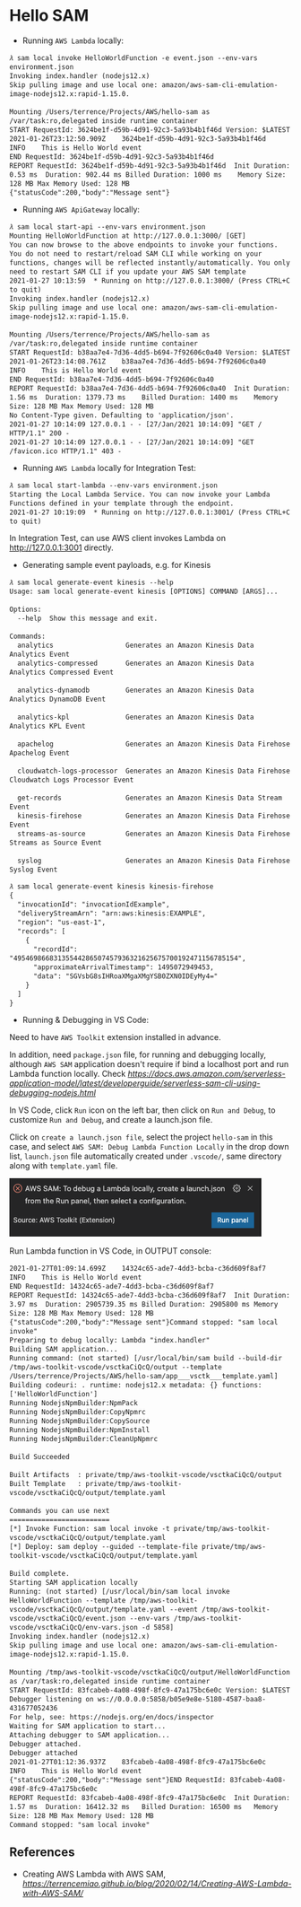 # Hello SAM

- Running `AWS Lambda` locally:

```
𝜆 sam local invoke HelloWorldFunction -e event.json --env-vars environment.json
Invoking index.handler (nodejs12.x)
Skip pulling image and use local one: amazon/aws-sam-cli-emulation-image-nodejs12.x:rapid-1.15.0.

Mounting /Users/terrence/Projects/AWS/hello-sam as /var/task:ro,delegated inside runtime container
START RequestId: 3624be1f-d59b-4d91-92c3-5a93b4b1f46d Version: $LATEST
2021-01-26T23:12:50.909Z	3624be1f-d59b-4d91-92c3-5a93b4b1f46d	INFO	This is Hello World event
END RequestId: 3624be1f-d59b-4d91-92c3-5a93b4b1f46d
REPORT RequestId: 3624be1f-d59b-4d91-92c3-5a93b4b1f46d	Init Duration: 0.53 ms	Duration: 902.44 ms	Billed Duration: 1000 ms	Memory Size: 128 MB	Max Memory Used: 128 MB
{"statusCode":200,"body":"Message sent"}
```

- Running `AWS ApiGateway` locally:

```
𝜆 sam local start-api --env-vars environment.json
Mounting HelloWorldFunction at http://127.0.0.1:3000/ [GET]
You can now browse to the above endpoints to invoke your functions. You do not need to restart/reload SAM CLI while working on your functions, changes will be reflected instantly/automatically. You only need to restart SAM CLI if you update your AWS SAM template
2021-01-27 10:13:59  * Running on http://127.0.0.1:3000/ (Press CTRL+C to quit)
Invoking index.handler (nodejs12.x)
Skip pulling image and use local one: amazon/aws-sam-cli-emulation-image-nodejs12.x:rapid-1.15.0.

Mounting /Users/terrence/Projects/AWS/hello-sam as /var/task:ro,delegated inside runtime container
START RequestId: b38aa7e4-7d36-4dd5-b694-7f92606c0a40 Version: $LATEST
2021-01-26T23:14:08.761Z	b38aa7e4-7d36-4dd5-b694-7f92606c0a40	INFO	This is Hello World event
END RequestId: b38aa7e4-7d36-4dd5-b694-7f92606c0a40
REPORT RequestId: b38aa7e4-7d36-4dd5-b694-7f92606c0a40	Init Duration: 1.56 ms	Duration: 1379.73 ms	Billed Duration: 1400 ms	Memory Size: 128 MB	Max Memory Used: 128 MB
No Content-Type given. Defaulting to 'application/json'.
2021-01-27 10:14:09 127.0.0.1 - - [27/Jan/2021 10:14:09] "GET / HTTP/1.1" 200 -
2021-01-27 10:14:09 127.0.0.1 - - [27/Jan/2021 10:14:09] "GET /favicon.ico HTTP/1.1" 403 -
```

- Running `AWS Lambda` locally for Integration Test:

```
𝜆 sam local start-lambda --env-vars environment.json
Starting the Local Lambda Service. You can now invoke your Lambda Functions defined in your template through the endpoint.
2021-01-27 10:19:09  * Running on http://127.0.0.1:3001/ (Press CTRL+C to quit)
```

In Integration Test, can use AWS client invokes Lambda on http://127.0.0.1:3001 directly.

- Generating sample event payloads, e.g. for Kinesis

```
𝜆 sam local generate-event kinesis --help
Usage: sam local generate-event kinesis [OPTIONS] COMMAND [ARGS]...

Options:
  --help  Show this message and exit.

Commands:
  analytics                  Generates an Amazon Kinesis Data Analytics Event
  analytics-compressed       Generates an Amazon Kinesis Data Analytics Compressed Event

  analytics-dynamodb         Generates an Amazon Kinesis Data Analytics DynamoDB Event

  analytics-kpl              Generates an Amazon Kinesis Data Analytics KPL Event

  apachelog                  Generates an Amazon Kinesis Data Firehose Apachelog Event

  cloudwatch-logs-processor  Generates an Amazon Kinesis Data Firehose Cloudwatch Logs Processor Event

  get-records                Generates an Amazon Kinesis Data Stream Event
  kinesis-firehose           Generates an Amazon Kinesis Data Firehose Event
  streams-as-source          Generates an Amazon Kinesis Data Firehose Streams as Source Event

  syslog                     Generates an Amazon Kinesis Data Firehose Syslog Event
```

```
𝜆 sam local generate-event kinesis kinesis-firehose
{
  "invocationId": "invocationIdExample",
  "deliveryStreamArn": "arn:aws:kinesis:EXAMPLE",
  "region": "us-east-1",
  "records": [
    {
      "recordId": "49546986683135544286507457936321625675700192471156785154",
      "approximateArrivalTimestamp": 1495072949453,
      "data": "SGVsbG8sIHRoaXMgaXMgYSB0ZXN0IDEyMy4="
    }
  ]
}
```

- Running & Debugging in VS Code:

Need to have `AWS Toolkit` extension installed in advance.

In addition, need `package.json` file, for running and debugging locally, although `AWS SAM` application doesn't require if bind a localhost port and run Lambda function locally. Check _https://docs.aws.amazon.com/serverless-application-model/latest/developerguide/serverless-sam-cli-using-debugging-nodejs.html_

In VS Code, click `Run` icon on the left bar, then click on `Run and Debug`, to customize `Run and Debug`, and create a launch.json file.

Click on `create a launch.json file`, select the project `hello-sam` in this case, and select `AWS SAM: Debug Lambda Function Locally` in the drop down list, `launch.json` file automatically created under `.vscode/`, same directory along with `template.yaml` file.

![AWS Toolkit for VS Code](AWS-Toolkit.png "AWS Toolkit for VS Code")

Run Lambda function in VS Code, in OUTPUT console:

```
2021-01-27T01:09:14.699Z	14324c65-ade7-4dd3-bcba-c36d609f8af7	INFO	This is Hello World event
END RequestId: 14324c65-ade7-4dd3-bcba-c36d609f8af7
REPORT RequestId: 14324c65-ade7-4dd3-bcba-c36d609f8af7	Init Duration: 3.97 ms	Duration: 2905739.35 ms	Billed Duration: 2905800 ms	Memory Size: 128 MB	Max Memory Used: 128 MB
{"statusCode":200,"body":"Message sent"}Command stopped: "sam local invoke"
Preparing to debug locally: Lambda "index.handler"
Building SAM application...
Running command: (not started) [/usr/local/bin/sam build --build-dir /tmp/aws-toolkit-vscode/vsctkaCiQcQ/output --template /Users/terrence/Projects/AWS/hello-sam/app___vsctk___template.yaml]
Building codeuri: . runtime: nodejs12.x metadata: {} functions: ['HelloWorldFunction']
Running NodejsNpmBuilder:NpmPack
Running NodejsNpmBuilder:CopyNpmrc
Running NodejsNpmBuilder:CopySource
Running NodejsNpmBuilder:NpmInstall
Running NodejsNpmBuilder:CleanUpNpmrc

Build Succeeded

Built Artifacts  : private/tmp/aws-toolkit-vscode/vsctkaCiQcQ/output
Built Template   : private/tmp/aws-toolkit-vscode/vsctkaCiQcQ/output/template.yaml

Commands you can use next
=========================
[*] Invoke Function: sam local invoke -t private/tmp/aws-toolkit-vscode/vsctkaCiQcQ/output/template.yaml
[*] Deploy: sam deploy --guided --template-file private/tmp/aws-toolkit-vscode/vsctkaCiQcQ/output/template.yaml

Build complete.
Starting SAM application locally
Running: (not started) [/usr/local/bin/sam local invoke HelloWorldFunction --template /tmp/aws-toolkit-vscode/vsctkaCiQcQ/output/template.yaml --event /tmp/aws-toolkit-vscode/vsctkaCiQcQ/event.json --env-vars /tmp/aws-toolkit-vscode/vsctkaCiQcQ/env-vars.json -d 5858]
Invoking index.handler (nodejs12.x)
Skip pulling image and use local one: amazon/aws-sam-cli-emulation-image-nodejs12.x:rapid-1.15.0.

Mounting /tmp/aws-toolkit-vscode/vsctkaCiQcQ/output/HelloWorldFunction as /var/task:ro,delegated inside runtime container
START RequestId: 83fcabeb-4a08-498f-8fc9-47a175bc6e0c Version: $LATEST
Debugger listening on ws://0.0.0.0:5858/b05e9e8e-5180-4587-baa8-431677052436
For help, see: https://nodejs.org/en/docs/inspector
Waiting for SAM application to start...
Attaching debugger to SAM application...
Debugger attached.
Debugger attached
2021-01-27T01:12:36.937Z	83fcabeb-4a08-498f-8fc9-47a175bc6e0c	INFO	This is Hello World event
{"statusCode":200,"body":"Message sent"}END RequestId: 83fcabeb-4a08-498f-8fc9-47a175bc6e0c
REPORT RequestId: 83fcabeb-4a08-498f-8fc9-47a175bc6e0c	Init Duration: 1.57 ms	Duration: 16412.32 ms	Billed Duration: 16500 ms	Memory Size: 128 MB	Max Memory Used: 128 MB
Command stopped: "sam local invoke"
```

References
----------

- Creating AWS Lambda with AWS SAM, _https://terrencemiao.github.io/blog/2020/02/14/Creating-AWS-Lambda-with-AWS-SAM/_